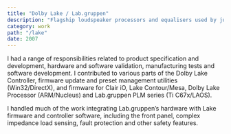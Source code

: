 ```yaml
---
title: "Dolby Lake / Lab.gruppen"
description: "Flagship loudspeaker processors and equalisers used by just about everyone."
category: work
path: "/lake"
date: 2007
---
```


I had a range of responsibilities related to product specification and development, hardware and software validation, manufacturing tests and software development. I contributed to various parts of the Dolby Lake Controller, firmware update and preset management utilities (Win32/DirectX), and firmware for Clair iO, Lake Contour/Mesa, Dolby Lake Processor (ARM/Nucleus) and Lab.gruppen PLM series (Ti C67x/LAOS).

I handled much of the work integrating Lab.gruppen’s hardware with Lake firmware and controller software, including the front panel, complex impedance load sensing, fault protection and other safety features.
